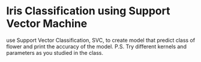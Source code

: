 # Iris Classification using Support Vector Machine
use Support Vector Classification, SVC, to create model that predict class of flower and print the accuracy of the model.
P.S. Try different kernels and parameters as you studied in the class.